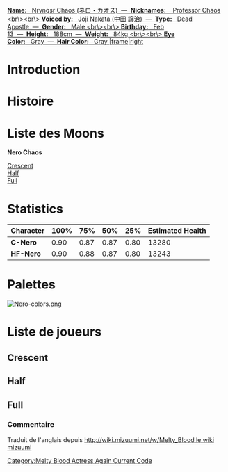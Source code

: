 [ **Name:**   Nrvnqsr Chaos (ネロ・カオス)  —  **Nicknames:**   
Professor Chaos \<br\\\>\<br\\\> **Voiced by:**   Joji Nakata (中田
譲治)  —  **Type:**   Dead Apostle  —  **Gender:**   Male
\<br\\\>\<br\\\> **Birthday:**   Feb
13  —  **Height:**   188cm  —  **Weight:**   84kg \<br\\\>\<br\\\> **Eye
Color:**   Gray  —  **Hair Color:**   Gray
\|frame\|right](image:Nero0.png "wikilink")

# Introduction

# Histoire

# Liste des Moons

**Nero Chaos**

[Crescent](Melty_Blood/Nero_Chaos/Crescent_Moon "wikilink")  
[Half](Melty_Blood/Nero_Chaos/Half_Moon "wikilink")  
[Full](Melty_Blood/Nero_Chaos/Full_Moon "wikilink")  

# Statistics

| Character   | 100% | 75%  | 50%  | 25%  | Estimated Health |
|-------------|------|------|------|------|------------------|
| **C-Nero**  | 0.90 | 0.87 | 0.87 | 0.80 | 13280            |
| **HF-Nero** | 0.90 | 0.88 | 0.87 | 0.80 | 13243            |

# Palettes

![](Nero-colors.png "Nero-colors.png")

# Liste de joueurs

## Crescent

## Half

## Full

### Commentaire

Traduit de l'anglais depuis [http://wiki.mizuumi.net/w/Melty_Blood le
wiki
mizuumi](http://wiki.mizuumi.net/w/Melty_Blood_le_wiki_mizuumi "wikilink")

[Category:Melty Blood Actress Again Current
Code](Category:Melty_Blood_Actress_Again_Current_Code "wikilink")
